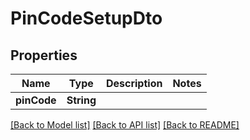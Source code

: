 # PinCodeSetupDto

## Properties
Name | Type | Description | Notes
------------ | ------------- | ------------- | -------------
**pinCode** | **String** |  | 

[[Back to Model list]](../README.md#documentation-for-models) [[Back to API list]](../README.md#documentation-for-api-endpoints) [[Back to README]](../README.md)


